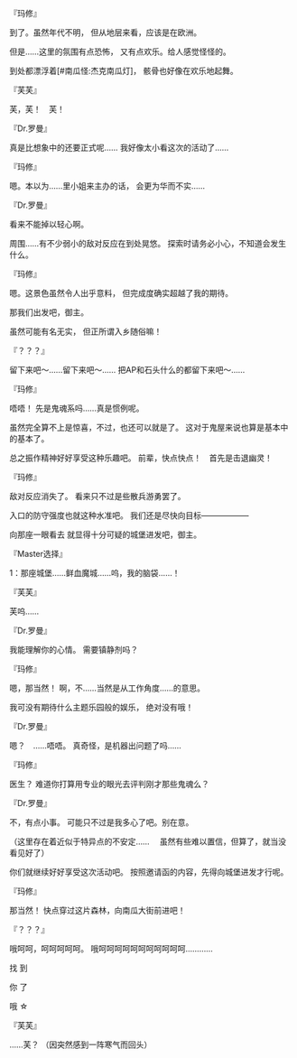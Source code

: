 『玛修』

到了。虽然年代不明，
但从地层来看，应该是在欧洲。

但是……这里的氛围有点恐怖，
又有点欢乐。给人感觉怪怪的。

到处都漂浮着[#南瓜怪:杰克南瓜灯]，
骸骨也好像在欢乐地起舞。

『芙芙』

芙，芙！　芙！

『Dr.罗曼』

真是比想象中的还要正式呢……
我好像太小看这次的活动了……

『玛修』

嗯。本以为……里小姐来主办的话，
会更为华而不实……

『Dr.罗曼』

看来不能掉以轻心啊。

周围……有不少弱小的敌对反应在到处晃悠。
探索时请务必小心，不知道会发生什么。

『玛修』

嗯。这景色虽然令人出乎意料，
但完成度确实超越了我的期待。

那我们出发吧，御主。

虽然可能有名无实，
但正所谓入乡随俗嘛！

『？？？』

留下来吧～……留下来吧～……
把AP和石头什么的都留下来吧～……

『玛修』

唔唔！
先是鬼魂系吗……真是惯例呢。

虽然完全算不上是惊喜，不过，也还可以就是了。
这对于鬼屋来说也算是基本中的基本了。

总之振作精神好好享受这种乐趣吧。
前辈，快点快点！　首先是击退幽灵！

『玛修』

敌对反应消失了。
看来只不过是些散兵游勇罢了。

入口的防守强度也就这种水准吧。
我们还是尽快向目标——————

向那座一眼看去
就显得十分可疑的城堡进发吧，御主。

『Master选择』

1：那座城堡……鲜血魔城……呜，我的脑袋……！

『芙芙』

芙呜……

『Dr.罗曼』

我能理解你的心情。
需要镇静剂吗？

『玛修』

嗯，那当然！
啊，不……当然是从工作角度……的意思。

我可没有期待什么主题乐园般的娱乐，
绝对没有哦！

『Dr.罗曼』

嗯？　……唔唔。
真奇怪，是机器出问题了吗……

『玛修』

医生？
难道你打算用专业的眼光去评判刚才那些鬼魂么？

『Dr.罗曼』

不，有点小事。
可能只不过是我多心了吧。别在意。

（这里存在着近似于特异点的不安定……
　虽然有些难以置信，但算了，就当没看见好了）

你们就继续好好享受这次活动吧。
按照邀请函的内容，先得向城堡进发才行呢。

『玛修』

那当然！
快点穿过这片森林，向南瓜大街前进吧！

『？？？』

哦呵呵，呵呵呵呵呵。
哦呵呵呵呵呵呵呵呵呵呵呵…………

找
到

你
了

哦
☆

『芙芙』

……芙？
（因突然感到一阵寒气而回头）

